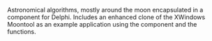 Astronomical algorithms, mostly around the moon encapsulated in a component for Delphi. Includes an enhanced clone of the XWindows Moontool as an example application using the component and the functions.